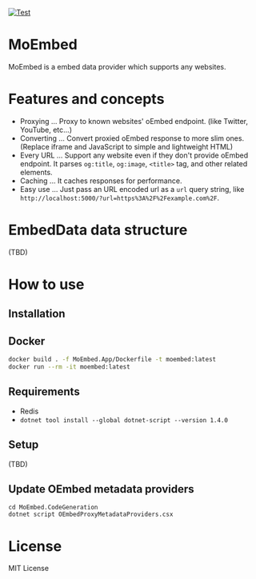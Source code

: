 [![Test](https://github.com/supermomonga/MoEmbed/actions/workflows/test.yaml/badge.svg)](https://github.com/supermomonga/MoEmbed/actions/workflows/test.yaml)

# MoEmbed

MoEmbed is a embed data provider which supports any websites.

# Features and concepts

- Proxying ... Proxy to known websites' oEmbed endpoint. (like Twitter, YouTube, etc...)
- Converting ... Convert proxied oEmbed response to more slim ones. (Replace iframe and JavaScript to simple and lightweight HTML)
- Every URL ... Support any website even if they don't provide oEmbed endpoint. It parses `og:title`, `og:image`, `<title>` tag, and other related elements.
- Caching ... It caches responses for performance.
- Easy use ... Just pass an URL encoded url as a `url` query string, like `http://localhost:5000/?url=https%3A%2F%2Fexample.com%2F`.

# EmbedData data structure

(TBD)

# How to use

## Installation

## Docker

```sh
docker build . -f MoEmbed.App/Dockerfile -t moembed:latest
docker run --rm -it moembed:latest
```

## Requirements

- Redis
- `dotnet tool install --global dotnet-script --version 1.4.0`

## Setup

(TBD)

## Update OEmbed metadata providers

```
cd MoEmbed.CodeGeneration
dotnet script OEmbedProxyMetadataProviders.csx
```

# License

MIT License
